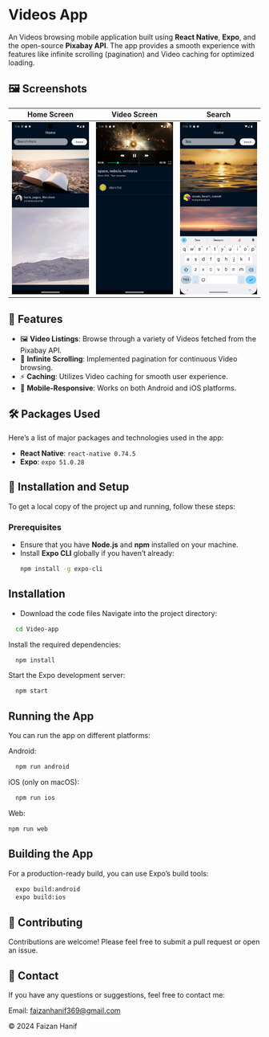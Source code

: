 # Videos App

An Videos browsing mobile application built using **React Native**, **Expo**, and the open-source **Pixabay API**. The app provides a smooth experience with features like infinite scrolling (pagination) and Video caching for optimized loading. 

## 🖼 Screenshots

| Home Screen                                 | Video Screen                              | Search                                    |                                    
|---------------------------------------------|-------------------------------------------|-------------------------------------------|
| ![Home Screen](https://github.com/faiziop05/Video-App-with-pagination-and-caching/blob/main/Videos%20App%20SS/Screenshot_1726884863.png) | ![Video Screen](https://github.com/faiziop05/Video-App-with-pagination-and-caching/blob/main/Videos%20App%20SS/Screenshot_1726884882.png) | ![Search](https://github.com/faiziop05/Video-App-with-pagination-and-caching/blob/main/Videos%20App%20SS/Screenshot_1726884908.png) | 

## 📜 Features

- 🖼️ **Video Listings**: Browse through a variety of Videos fetched from the Pixabay API.
- 🔄 **Infinite Scrolling**: Implemented pagination for continuous Video browsing.
- ⚡ **Caching**: Utilizes Video caching for smooth user experience.
- 📱 **Mobile-Responsive**: Works on both Android and iOS platforms.

## 🛠 Packages Used

Here’s a list of major packages and technologies used in the app:

- **React Native**: `react-native 0.74.5`
- **Expo**: `expo 51.0.28`

## 🚀 Installation and Setup

To get a local copy of the project up and running, follow these steps:

### Prerequisites

- Ensure that you have **Node.js** and **npm** installed on your machine.
- Install **Expo CLI** globally if you haven’t already:
  ```bash
  npm install -g expo-cli

## Installation
- Download the code files
Navigate into the project directory:
```bash
  cd Video-app
```
Install the required dependencies:
```bash
  npm install
```
Start the Expo development server:
```bash
  npm start
```
## Running the App
You can run the app on different platforms:

Android:
```bash
  npm run android
```
iOS (only on macOS):
```bash
  npm run ios
```
Web:
```bash
npm run web
```
## Building the App
For a production-ready build, you can use Expo’s build tools:
```bash
  expo build:android
  expo build:ios
```
## 🤝 Contributing
Contributions are welcome! Please feel free to submit a pull request or open an issue.

## 📧 Contact
If you have any questions or suggestions, feel free to contact me:

Email: faizanhanif369@gmail.com

© 2024 Faizan Hanif
